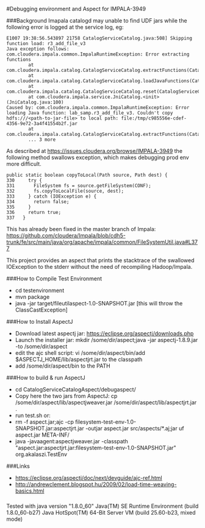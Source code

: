 #Debugging environment and Aspect for IMPALA-3949 

###Background
Imapala catalogd may unable to find UDF jars while the following error is logged at the service log, eg: 

```
E1007 19:38:56.543897 21758 CatalogServiceCatalog.java:508] Skipping function load: r3_add_file_v3
Java exception follows:
com.cloudera.impala.common.ImpalaRuntimeException: Error extracting functions
        at com.cloudera.impala.catalog.CatalogServiceCatalog.extractFunctions(CatalogServiceCatalog.java:462)
        at com.cloudera.impala.catalog.CatalogServiceCatalog.loadJavaFunctions(CatalogServiceCatalog.java:503)
        at com.cloudera.impala.catalog.CatalogServiceCatalog.reset(CatalogServiceCatalog.java:559)
        at com.cloudera.impala.service.JniCatalog.<init>(JniCatalog.java:100)
Caused by: com.cloudera.impala.common.ImpalaRuntimeException: Error loading Java function: lab_samp.r3_add_file_v3. Couldn't copy hdfs:///<path-to-jar-file> to local path: file:/tmp/c985556e-cdef-4356-9e72-3a4f41554b2f.jar
        at com.cloudera.impala.catalog.CatalogServiceCatalog.extractFunctions(CatalogServiceCatalog.java:424)
        ... 3 more
```

As described at https://issues.cloudera.org/browse/IMPALA-3949 the following method swallows exception, which makes debugging prod env more difficult.

```
public static boolean copyToLocal(Path source, Path dest) {
330     try {
331       FileSystem fs = source.getFileSystem(CONF);
332       fs.copyToLocalFile(source, dest);
333     } catch (IOException e) {
334       return false;
335     }
336     return true;
337   }
```

This has already been fixed in the master branch of Impala:
https://github.com/cloudera/Impala/blob/cdh5-trunk/fe/src/main/java/org/apache/impala/common/FileSystemUtil.java#L377

This project provides an aspect that prints the stacktrace of the swallowed IOException to the stderr without the need of recompiling Hadoop/Impala.

###How to Compile Test Environment
- cd testenvironment
- mvn package
- java -jar target/fileutilaspect-1.0-SNAPSHOT.jar
[this will throw the ClassCastException]

###How to Install AspectJ 
- Download latest aspectj jar: https://eclipse.org/aspectj/downloads.php
- Launch the installer jar: mkdir /some/dir/aspect;java -jar aspectj-1.8.9.jar -to /some/dir/aspect
- edit the ajc shell script: vi /some/dir/aspect/bin/add $ASPECTJ_HOME/lib/aspectjrt.jar to the classpath
- add /some/dir/aspect/bin to the PATH

###How to build & run AspectJ 
- cd CatalogServiceCatalogAspect/debugaspect/
- Copy here the two jars from AspectJ: cp /some/dir/aspect/lib/aspectjweaver.jar /some/dir/aspect/lib/aspectjrt.jar .
- run test.sh or:
- rm -f aspect.jar;ajc -cp filesystem-test-env-1.0-SNAPSHOT.jar:aspectjrt.jar -outjar aspect.jar src/aspects/*.aj;jar uf aspect.jar META-INF/
- java -javaagent:aspectjweaver.jar -classpath "aspect.jar:aspectjrt.jar:filesystem-test-env-1.0-SNAPSHOT.jar" org.akalaszi.TestEnv

###Links
- https://eclipse.org/aspectj/doc/next/devguide/ajc-ref.html
- http://andrewclement.blogspot.hu/2009/02/load-time-weaving-basics.html

###
Tested with 
java version "1.8.0_60"
Java(TM) SE Runtime Environment (build 1.8.0_60-b27)
Java HotSpot(TM) 64-Bit Server VM (build 25.60-b23, mixed mode)
